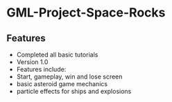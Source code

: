 # GML-Project-Space-Rocks
## Features
*  Completed all basic tutorials
*  Version 1.0
*  Features include:
*  Start, gameplay, win and lose screen
*  basic asteroid game mechanics
*  particle effects for ships and explosions

